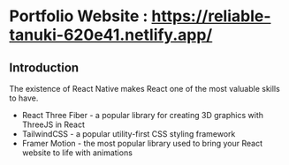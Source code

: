 # Portfolio Website : https://reliable-tanuki-620e41.netlify.app/


## Introduction
The existence of React Native makes React one of the most valuable skills to have. 

- React Three Fiber - a popular library for creating 3D graphics with ThreeJS in React
- TailwindCSS - a popular utility-first CSS styling framework
- Framer Motion - the most popular library used to bring your React website to life with animations
